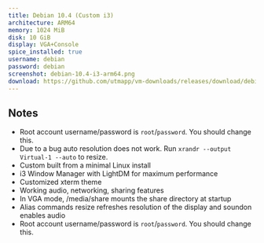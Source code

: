 ```yaml
---
title: Debian 10.4 (Custom i3)
architecture: ARM64
memory: 1024 MiB
disk: 10 GiB
display: VGA+Console
spice_installed: true
username: debian
password: debian
screenshot: debian-10.4-i3-arm64.png
download: https://github.com/utmapp/vm-downloads/releases/download/debian-10.4/debian-10.4-i3-arm64-utm.zip
---
```

## Notes
* Root account username/password is `root`/`password`. You should change this.
* Due to a bug auto resolution does not work. Run `xrandr --output Virtual-1 --auto` to resize.
* Custom built from a minimal Linux install
* i3 Window Manager with LightDM for maximum performance
* Customized xterm theme
* Working audio, networking, sharing features
* In VGA mode, /media/share mounts the share directory at startup
* Alias commands resize refreshes resolution of the display and soundon enables audio
* Root account username/password is `root`/`password`. You should change this.